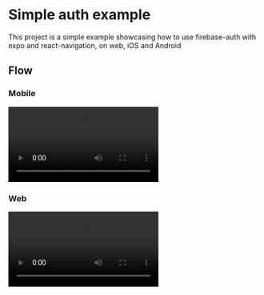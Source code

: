 
# Simple auth example

This project is a simple example showcasing how to use firebase-auth with expo and react-navigation, on web, iOS and Android


## Flow

### Mobile

![](_mobile.mov)


### Web

![](_web.mov)

